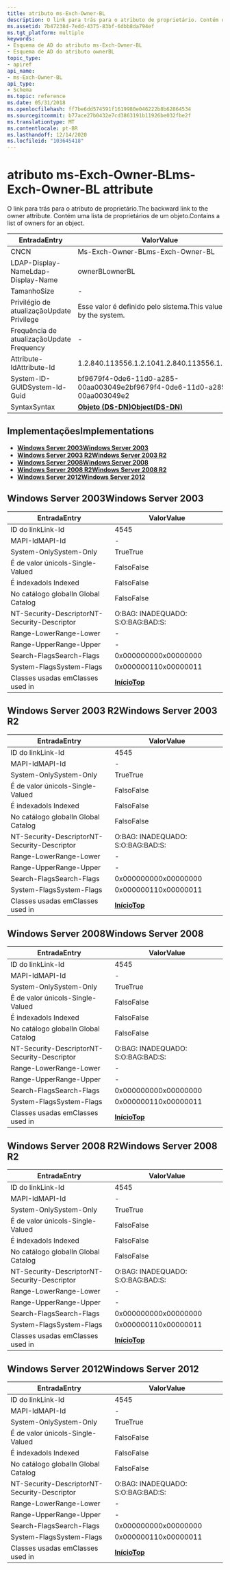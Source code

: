 ```yaml
---
title: atributo ms-Exch-Owner-BL
description: O link para trás para o atributo de proprietário. Contém uma lista de proprietários de um objeto.
ms.assetid: 7b47238d-7edd-4375-83bf-6dbb8da794ef
ms.tgt_platform: multiple
keywords:
- Esquema de AD do atributo ms-Exch-Owner-BL
- Esquema de AD do atributo ownerBL
topic_type:
- apiref
api_name:
- ms-Exch-Owner-BL
api_type:
- Schema
ms.topic: reference
ms.date: 05/31/2018
ms.openlocfilehash: ff7be6dd574591f1619980e046222b8b62864534
ms.sourcegitcommit: b77ace27b0432e7cd3863191b11926be032fbe2f
ms.translationtype: MT
ms.contentlocale: pt-BR
ms.lasthandoff: 12/14/2020
ms.locfileid: "103645418"
---
```

# <a name="ms-exch-owner-bl-attribute"></a><span data-ttu-id="52700-106">atributo ms-Exch-Owner-BL</span><span class="sxs-lookup"><span data-stu-id="52700-106">ms-Exch-Owner-BL attribute</span></span>

<span data-ttu-id="52700-107">O link para trás para o atributo de proprietário.</span><span class="sxs-lookup"><span data-stu-id="52700-107">The backward link to the owner attribute.</span></span> <span data-ttu-id="52700-108">Contém uma lista de proprietários de um objeto.</span><span class="sxs-lookup"><span data-stu-id="52700-108">Contains a list of owners for an object.</span></span>



| <span data-ttu-id="52700-109">Entrada</span><span class="sxs-lookup"><span data-stu-id="52700-109">Entry</span></span> | <span data-ttu-id="52700-110">Valor</span><span class="sxs-lookup"><span data-stu-id="52700-110">Value</span></span> |
|-------------------|-----------------------------------------|
| <span data-ttu-id="52700-111">CN</span><span class="sxs-lookup"><span data-stu-id="52700-111">CN</span></span>                | <span data-ttu-id="52700-112">Ms-Exch-Owner-BL</span><span class="sxs-lookup"><span data-stu-id="52700-112">ms-Exch-Owner-BL</span></span>                        |
| <span data-ttu-id="52700-113">LDAP-Display-Name</span><span class="sxs-lookup"><span data-stu-id="52700-113">Ldap-Display-Name</span></span> | <span data-ttu-id="52700-114">ownerBL</span><span class="sxs-lookup"><span data-stu-id="52700-114">ownerBL</span></span>                                 |
| <span data-ttu-id="52700-115">Tamanho</span><span class="sxs-lookup"><span data-stu-id="52700-115">Size</span></span>              | \-                                      |
| <span data-ttu-id="52700-116">Privilégio de atualização</span><span class="sxs-lookup"><span data-stu-id="52700-116">Update Privilege</span></span>  | <span data-ttu-id="52700-117">Esse valor é definido pelo sistema.</span><span class="sxs-lookup"><span data-stu-id="52700-117">This value is set by the system.</span></span>        |
| <span data-ttu-id="52700-118">Frequência de atualização</span><span class="sxs-lookup"><span data-stu-id="52700-118">Update Frequency</span></span>  | \-                                      |
| <span data-ttu-id="52700-119">Attribute-Id</span><span class="sxs-lookup"><span data-stu-id="52700-119">Attribute-Id</span></span>      | <span data-ttu-id="52700-120">1.2.840.113556.1.2.104</span><span class="sxs-lookup"><span data-stu-id="52700-120">1.2.840.113556.1.2.104</span></span>                  |
| <span data-ttu-id="52700-121">System-ID-GUID</span><span class="sxs-lookup"><span data-stu-id="52700-121">System-Id-Guid</span></span>    | <span data-ttu-id="52700-122">bf9679f4-0de6-11d0-a285-00aa003049e2</span><span class="sxs-lookup"><span data-stu-id="52700-122">bf9679f4-0de6-11d0-a285-00aa003049e2</span></span>    |
| <span data-ttu-id="52700-123">Syntax</span><span class="sxs-lookup"><span data-stu-id="52700-123">Syntax</span></span>            | [<span data-ttu-id="52700-124">**Objeto (DS-DN)**</span><span class="sxs-lookup"><span data-stu-id="52700-124">**Object(DS-DN)**</span></span>](s-object-ds-dn.md) |



## <a name="implementations"></a><span data-ttu-id="52700-125">Implementações</span><span class="sxs-lookup"><span data-stu-id="52700-125">Implementations</span></span>

-   [<span data-ttu-id="52700-126">**Windows Server 2003**</span><span class="sxs-lookup"><span data-stu-id="52700-126">**Windows Server 2003**</span></span>](#windows-server-2003)
-   [<span data-ttu-id="52700-127">**Windows Server 2003 R2**</span><span class="sxs-lookup"><span data-stu-id="52700-127">**Windows Server 2003 R2**</span></span>](#windows-server-2003-r2)
-   [<span data-ttu-id="52700-128">**Windows Server 2008**</span><span class="sxs-lookup"><span data-stu-id="52700-128">**Windows Server 2008**</span></span>](#windows-server-2008)
-   [<span data-ttu-id="52700-129">**Windows Server 2008 R2**</span><span class="sxs-lookup"><span data-stu-id="52700-129">**Windows Server 2008 R2**</span></span>](#windows-server-2008-r2)
-   [<span data-ttu-id="52700-130">**Windows Server 2012**</span><span class="sxs-lookup"><span data-stu-id="52700-130">**Windows Server 2012**</span></span>](#windows-server-2012)

## <a name="windows-server-2003"></a><span data-ttu-id="52700-131">Windows Server 2003</span><span class="sxs-lookup"><span data-stu-id="52700-131">Windows Server 2003</span></span>



| <span data-ttu-id="52700-132">Entrada</span><span class="sxs-lookup"><span data-stu-id="52700-132">Entry</span></span> | <span data-ttu-id="52700-133">Valor</span><span class="sxs-lookup"><span data-stu-id="52700-133">Value</span></span> |
|------------------------|---------------------------------|
| <span data-ttu-id="52700-134">ID do link</span><span class="sxs-lookup"><span data-stu-id="52700-134">Link-Id</span></span>                | <span data-ttu-id="52700-135">45</span><span class="sxs-lookup"><span data-stu-id="52700-135">45</span></span>                              |
| <span data-ttu-id="52700-136">MAPI-Id</span><span class="sxs-lookup"><span data-stu-id="52700-136">MAPI-Id</span></span>                | \-                              |
| <span data-ttu-id="52700-137">System-Only</span><span class="sxs-lookup"><span data-stu-id="52700-137">System-Only</span></span>            | <span data-ttu-id="52700-138">True</span><span class="sxs-lookup"><span data-stu-id="52700-138">True</span></span>                            |
| <span data-ttu-id="52700-139">É de valor único</span><span class="sxs-lookup"><span data-stu-id="52700-139">Is-Single-Valued</span></span>       | <span data-ttu-id="52700-140">Falso</span><span class="sxs-lookup"><span data-stu-id="52700-140">False</span></span>                           |
| <span data-ttu-id="52700-141">É indexado</span><span class="sxs-lookup"><span data-stu-id="52700-141">Is Indexed</span></span>             | <span data-ttu-id="52700-142">Falso</span><span class="sxs-lookup"><span data-stu-id="52700-142">False</span></span>                           |
| <span data-ttu-id="52700-143">No catálogo global</span><span class="sxs-lookup"><span data-stu-id="52700-143">In Global Catalog</span></span>      | <span data-ttu-id="52700-144">Falso</span><span class="sxs-lookup"><span data-stu-id="52700-144">False</span></span>                           |
| <span data-ttu-id="52700-145">NT-Security-Descriptor</span><span class="sxs-lookup"><span data-stu-id="52700-145">NT-Security-Descriptor</span></span> | <span data-ttu-id="52700-146">O:BAG: INADEQUADO: S:</span><span class="sxs-lookup"><span data-stu-id="52700-146">O:BAG:BAD:S:</span></span>                    |
| <span data-ttu-id="52700-147">Range-Lower</span><span class="sxs-lookup"><span data-stu-id="52700-147">Range-Lower</span></span>            | \-                              |
| <span data-ttu-id="52700-148">Range-Upper</span><span class="sxs-lookup"><span data-stu-id="52700-148">Range-Upper</span></span>            | \-                              |
| <span data-ttu-id="52700-149">Search-Flags</span><span class="sxs-lookup"><span data-stu-id="52700-149">Search-Flags</span></span>           | <span data-ttu-id="52700-150">0x00000000</span><span class="sxs-lookup"><span data-stu-id="52700-150">0x00000000</span></span>                      |
| <span data-ttu-id="52700-151">System-Flags</span><span class="sxs-lookup"><span data-stu-id="52700-151">System-Flags</span></span>           | <span data-ttu-id="52700-152">0x00000011</span><span class="sxs-lookup"><span data-stu-id="52700-152">0x00000011</span></span>                      |
| <span data-ttu-id="52700-153">Classes usadas em</span><span class="sxs-lookup"><span data-stu-id="52700-153">Classes used in</span></span>        | [<span data-ttu-id="52700-154">**Início**</span><span class="sxs-lookup"><span data-stu-id="52700-154">**Top**</span></span>](c-top.md)<br/> |



## <a name="windows-server-2003-r2"></a><span data-ttu-id="52700-155">Windows Server 2003 R2</span><span class="sxs-lookup"><span data-stu-id="52700-155">Windows Server 2003 R2</span></span>



| <span data-ttu-id="52700-156">Entrada</span><span class="sxs-lookup"><span data-stu-id="52700-156">Entry</span></span> | <span data-ttu-id="52700-157">Valor</span><span class="sxs-lookup"><span data-stu-id="52700-157">Value</span></span> |
|------------------------|---------------------------------|
| <span data-ttu-id="52700-158">ID do link</span><span class="sxs-lookup"><span data-stu-id="52700-158">Link-Id</span></span>                | <span data-ttu-id="52700-159">45</span><span class="sxs-lookup"><span data-stu-id="52700-159">45</span></span>                              |
| <span data-ttu-id="52700-160">MAPI-Id</span><span class="sxs-lookup"><span data-stu-id="52700-160">MAPI-Id</span></span>                | \-                              |
| <span data-ttu-id="52700-161">System-Only</span><span class="sxs-lookup"><span data-stu-id="52700-161">System-Only</span></span>            | <span data-ttu-id="52700-162">True</span><span class="sxs-lookup"><span data-stu-id="52700-162">True</span></span>                            |
| <span data-ttu-id="52700-163">É de valor único</span><span class="sxs-lookup"><span data-stu-id="52700-163">Is-Single-Valued</span></span>       | <span data-ttu-id="52700-164">Falso</span><span class="sxs-lookup"><span data-stu-id="52700-164">False</span></span>                           |
| <span data-ttu-id="52700-165">É indexado</span><span class="sxs-lookup"><span data-stu-id="52700-165">Is Indexed</span></span>             | <span data-ttu-id="52700-166">Falso</span><span class="sxs-lookup"><span data-stu-id="52700-166">False</span></span>                           |
| <span data-ttu-id="52700-167">No catálogo global</span><span class="sxs-lookup"><span data-stu-id="52700-167">In Global Catalog</span></span>      | <span data-ttu-id="52700-168">Falso</span><span class="sxs-lookup"><span data-stu-id="52700-168">False</span></span>                           |
| <span data-ttu-id="52700-169">NT-Security-Descriptor</span><span class="sxs-lookup"><span data-stu-id="52700-169">NT-Security-Descriptor</span></span> | <span data-ttu-id="52700-170">O:BAG: INADEQUADO: S:</span><span class="sxs-lookup"><span data-stu-id="52700-170">O:BAG:BAD:S:</span></span>                    |
| <span data-ttu-id="52700-171">Range-Lower</span><span class="sxs-lookup"><span data-stu-id="52700-171">Range-Lower</span></span>            | \-                              |
| <span data-ttu-id="52700-172">Range-Upper</span><span class="sxs-lookup"><span data-stu-id="52700-172">Range-Upper</span></span>            | \-                              |
| <span data-ttu-id="52700-173">Search-Flags</span><span class="sxs-lookup"><span data-stu-id="52700-173">Search-Flags</span></span>           | <span data-ttu-id="52700-174">0x00000000</span><span class="sxs-lookup"><span data-stu-id="52700-174">0x00000000</span></span>                      |
| <span data-ttu-id="52700-175">System-Flags</span><span class="sxs-lookup"><span data-stu-id="52700-175">System-Flags</span></span>           | <span data-ttu-id="52700-176">0x00000011</span><span class="sxs-lookup"><span data-stu-id="52700-176">0x00000011</span></span>                      |
| <span data-ttu-id="52700-177">Classes usadas em</span><span class="sxs-lookup"><span data-stu-id="52700-177">Classes used in</span></span>        | [<span data-ttu-id="52700-178">**Início**</span><span class="sxs-lookup"><span data-stu-id="52700-178">**Top**</span></span>](c-top.md)<br/> |



## <a name="windows-server-2008"></a><span data-ttu-id="52700-179">Windows Server 2008</span><span class="sxs-lookup"><span data-stu-id="52700-179">Windows Server 2008</span></span>



| <span data-ttu-id="52700-180">Entrada</span><span class="sxs-lookup"><span data-stu-id="52700-180">Entry</span></span> | <span data-ttu-id="52700-181">Valor</span><span class="sxs-lookup"><span data-stu-id="52700-181">Value</span></span> |
|------------------------|---------------------------------|
| <span data-ttu-id="52700-182">ID do link</span><span class="sxs-lookup"><span data-stu-id="52700-182">Link-Id</span></span>                | <span data-ttu-id="52700-183">45</span><span class="sxs-lookup"><span data-stu-id="52700-183">45</span></span>                              |
| <span data-ttu-id="52700-184">MAPI-Id</span><span class="sxs-lookup"><span data-stu-id="52700-184">MAPI-Id</span></span>                | \-                              |
| <span data-ttu-id="52700-185">System-Only</span><span class="sxs-lookup"><span data-stu-id="52700-185">System-Only</span></span>            | <span data-ttu-id="52700-186">True</span><span class="sxs-lookup"><span data-stu-id="52700-186">True</span></span>                            |
| <span data-ttu-id="52700-187">É de valor único</span><span class="sxs-lookup"><span data-stu-id="52700-187">Is-Single-Valued</span></span>       | <span data-ttu-id="52700-188">Falso</span><span class="sxs-lookup"><span data-stu-id="52700-188">False</span></span>                           |
| <span data-ttu-id="52700-189">É indexado</span><span class="sxs-lookup"><span data-stu-id="52700-189">Is Indexed</span></span>             | <span data-ttu-id="52700-190">Falso</span><span class="sxs-lookup"><span data-stu-id="52700-190">False</span></span>                           |
| <span data-ttu-id="52700-191">No catálogo global</span><span class="sxs-lookup"><span data-stu-id="52700-191">In Global Catalog</span></span>      | <span data-ttu-id="52700-192">Falso</span><span class="sxs-lookup"><span data-stu-id="52700-192">False</span></span>                           |
| <span data-ttu-id="52700-193">NT-Security-Descriptor</span><span class="sxs-lookup"><span data-stu-id="52700-193">NT-Security-Descriptor</span></span> | <span data-ttu-id="52700-194">O:BAG: INADEQUADO: S:</span><span class="sxs-lookup"><span data-stu-id="52700-194">O:BAG:BAD:S:</span></span>                    |
| <span data-ttu-id="52700-195">Range-Lower</span><span class="sxs-lookup"><span data-stu-id="52700-195">Range-Lower</span></span>            | \-                              |
| <span data-ttu-id="52700-196">Range-Upper</span><span class="sxs-lookup"><span data-stu-id="52700-196">Range-Upper</span></span>            | \-                              |
| <span data-ttu-id="52700-197">Search-Flags</span><span class="sxs-lookup"><span data-stu-id="52700-197">Search-Flags</span></span>           | <span data-ttu-id="52700-198">0x00000000</span><span class="sxs-lookup"><span data-stu-id="52700-198">0x00000000</span></span>                      |
| <span data-ttu-id="52700-199">System-Flags</span><span class="sxs-lookup"><span data-stu-id="52700-199">System-Flags</span></span>           | <span data-ttu-id="52700-200">0x00000011</span><span class="sxs-lookup"><span data-stu-id="52700-200">0x00000011</span></span>                      |
| <span data-ttu-id="52700-201">Classes usadas em</span><span class="sxs-lookup"><span data-stu-id="52700-201">Classes used in</span></span>        | [<span data-ttu-id="52700-202">**Início**</span><span class="sxs-lookup"><span data-stu-id="52700-202">**Top**</span></span>](c-top.md)<br/> |



## <a name="windows-server-2008-r2"></a><span data-ttu-id="52700-203">Windows Server 2008 R2</span><span class="sxs-lookup"><span data-stu-id="52700-203">Windows Server 2008 R2</span></span>



| <span data-ttu-id="52700-204">Entrada</span><span class="sxs-lookup"><span data-stu-id="52700-204">Entry</span></span> | <span data-ttu-id="52700-205">Valor</span><span class="sxs-lookup"><span data-stu-id="52700-205">Value</span></span> |
|------------------------|---------------------------------|
| <span data-ttu-id="52700-206">ID do link</span><span class="sxs-lookup"><span data-stu-id="52700-206">Link-Id</span></span>                | <span data-ttu-id="52700-207">45</span><span class="sxs-lookup"><span data-stu-id="52700-207">45</span></span>                              |
| <span data-ttu-id="52700-208">MAPI-Id</span><span class="sxs-lookup"><span data-stu-id="52700-208">MAPI-Id</span></span>                | \-                              |
| <span data-ttu-id="52700-209">System-Only</span><span class="sxs-lookup"><span data-stu-id="52700-209">System-Only</span></span>            | <span data-ttu-id="52700-210">True</span><span class="sxs-lookup"><span data-stu-id="52700-210">True</span></span>                            |
| <span data-ttu-id="52700-211">É de valor único</span><span class="sxs-lookup"><span data-stu-id="52700-211">Is-Single-Valued</span></span>       | <span data-ttu-id="52700-212">Falso</span><span class="sxs-lookup"><span data-stu-id="52700-212">False</span></span>                           |
| <span data-ttu-id="52700-213">É indexado</span><span class="sxs-lookup"><span data-stu-id="52700-213">Is Indexed</span></span>             | <span data-ttu-id="52700-214">Falso</span><span class="sxs-lookup"><span data-stu-id="52700-214">False</span></span>                           |
| <span data-ttu-id="52700-215">No catálogo global</span><span class="sxs-lookup"><span data-stu-id="52700-215">In Global Catalog</span></span>      | <span data-ttu-id="52700-216">Falso</span><span class="sxs-lookup"><span data-stu-id="52700-216">False</span></span>                           |
| <span data-ttu-id="52700-217">NT-Security-Descriptor</span><span class="sxs-lookup"><span data-stu-id="52700-217">NT-Security-Descriptor</span></span> | <span data-ttu-id="52700-218">O:BAG: INADEQUADO: S:</span><span class="sxs-lookup"><span data-stu-id="52700-218">O:BAG:BAD:S:</span></span>                    |
| <span data-ttu-id="52700-219">Range-Lower</span><span class="sxs-lookup"><span data-stu-id="52700-219">Range-Lower</span></span>            | \-                              |
| <span data-ttu-id="52700-220">Range-Upper</span><span class="sxs-lookup"><span data-stu-id="52700-220">Range-Upper</span></span>            | \-                              |
| <span data-ttu-id="52700-221">Search-Flags</span><span class="sxs-lookup"><span data-stu-id="52700-221">Search-Flags</span></span>           | <span data-ttu-id="52700-222">0x00000000</span><span class="sxs-lookup"><span data-stu-id="52700-222">0x00000000</span></span>                      |
| <span data-ttu-id="52700-223">System-Flags</span><span class="sxs-lookup"><span data-stu-id="52700-223">System-Flags</span></span>           | <span data-ttu-id="52700-224">0x00000011</span><span class="sxs-lookup"><span data-stu-id="52700-224">0x00000011</span></span>                      |
| <span data-ttu-id="52700-225">Classes usadas em</span><span class="sxs-lookup"><span data-stu-id="52700-225">Classes used in</span></span>        | [<span data-ttu-id="52700-226">**Início**</span><span class="sxs-lookup"><span data-stu-id="52700-226">**Top**</span></span>](c-top.md)<br/> |



## <a name="windows-server-2012"></a><span data-ttu-id="52700-227">Windows Server 2012</span><span class="sxs-lookup"><span data-stu-id="52700-227">Windows Server 2012</span></span>



| <span data-ttu-id="52700-228">Entrada</span><span class="sxs-lookup"><span data-stu-id="52700-228">Entry</span></span> | <span data-ttu-id="52700-229">Valor</span><span class="sxs-lookup"><span data-stu-id="52700-229">Value</span></span> |
|------------------------|---------------------------------|
| <span data-ttu-id="52700-230">ID do link</span><span class="sxs-lookup"><span data-stu-id="52700-230">Link-Id</span></span>                | <span data-ttu-id="52700-231">45</span><span class="sxs-lookup"><span data-stu-id="52700-231">45</span></span>                              |
| <span data-ttu-id="52700-232">MAPI-Id</span><span class="sxs-lookup"><span data-stu-id="52700-232">MAPI-Id</span></span>                | \-                              |
| <span data-ttu-id="52700-233">System-Only</span><span class="sxs-lookup"><span data-stu-id="52700-233">System-Only</span></span>            | <span data-ttu-id="52700-234">True</span><span class="sxs-lookup"><span data-stu-id="52700-234">True</span></span>                            |
| <span data-ttu-id="52700-235">É de valor único</span><span class="sxs-lookup"><span data-stu-id="52700-235">Is-Single-Valued</span></span>       | <span data-ttu-id="52700-236">Falso</span><span class="sxs-lookup"><span data-stu-id="52700-236">False</span></span>                           |
| <span data-ttu-id="52700-237">É indexado</span><span class="sxs-lookup"><span data-stu-id="52700-237">Is Indexed</span></span>             | <span data-ttu-id="52700-238">Falso</span><span class="sxs-lookup"><span data-stu-id="52700-238">False</span></span>                           |
| <span data-ttu-id="52700-239">No catálogo global</span><span class="sxs-lookup"><span data-stu-id="52700-239">In Global Catalog</span></span>      | <span data-ttu-id="52700-240">Falso</span><span class="sxs-lookup"><span data-stu-id="52700-240">False</span></span>                           |
| <span data-ttu-id="52700-241">NT-Security-Descriptor</span><span class="sxs-lookup"><span data-stu-id="52700-241">NT-Security-Descriptor</span></span> | <span data-ttu-id="52700-242">O:BAG: INADEQUADO: S:</span><span class="sxs-lookup"><span data-stu-id="52700-242">O:BAG:BAD:S:</span></span>                    |
| <span data-ttu-id="52700-243">Range-Lower</span><span class="sxs-lookup"><span data-stu-id="52700-243">Range-Lower</span></span>            | \-                              |
| <span data-ttu-id="52700-244">Range-Upper</span><span class="sxs-lookup"><span data-stu-id="52700-244">Range-Upper</span></span>            | \-                              |
| <span data-ttu-id="52700-245">Search-Flags</span><span class="sxs-lookup"><span data-stu-id="52700-245">Search-Flags</span></span>           | <span data-ttu-id="52700-246">0x00000000</span><span class="sxs-lookup"><span data-stu-id="52700-246">0x00000000</span></span>                      |
| <span data-ttu-id="52700-247">System-Flags</span><span class="sxs-lookup"><span data-stu-id="52700-247">System-Flags</span></span>           | <span data-ttu-id="52700-248">0x00000011</span><span class="sxs-lookup"><span data-stu-id="52700-248">0x00000011</span></span>                      |
| <span data-ttu-id="52700-249">Classes usadas em</span><span class="sxs-lookup"><span data-stu-id="52700-249">Classes used in</span></span>        | [<span data-ttu-id="52700-250">**Início**</span><span class="sxs-lookup"><span data-stu-id="52700-250">**Top**</span></span>](c-top.md)<br/> |



 

 






